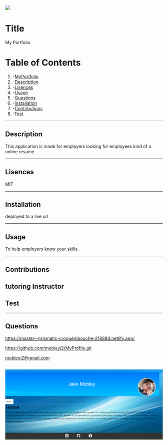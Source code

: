 ![](https://img.shields.io/badge/License-MIT-yellow.svg)
# Title
 My Portfolio
  
# Table of Contents
 1. -[MyPortfolio](#title)
 2. -[Description](#description)
 3. -[Lisences](#lisences)
 4. -[Usage](#usage)
 5. -[Questions](#questions)
 6. -[Installation](#installation)
 7. -[Contributions](#contributions)
 8. -[Test](#test)

---

## Description
  This application is made for employers looking for employees kind of a online 
  resume. 

---

## Lisences
  MIT

---

## Installation
  deployed to a live url

---

## Usage
  To help employers know your skills.

---

## Contributions
  tutoring
  Instructor
---

## Test
  

---

## Questions
  
https://master--prismatic-croquembouche-21888d.netlify.app/
  
 https://github.com/mobleyj2/MyProfile.git


  mobleyj2@gmail.com

 
![Alt text](jakeport.png)
---



